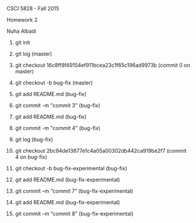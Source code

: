 CSCI 5828 - Fall 2015

Homework 2

Nuha Albadi

1. git init

6. git log (master)

7. git checkout 16c8ff8f49154ef911bcea23c1f65c196ad9973b (commit 0 on master)

8. git checkout -b bug-fix (master)

9. git add README.md (bug-fix)

10. git commit -m "commit 3" (bug-fix)

11. git add README.md (bug-fix)

12. git commit -m "commit 4" (bug-fix)

18. git log (bug-fix)

19. git checkout 2bc94de13877e1c4a05a00302db442ca919be2f7 (commit 4 on bug-fix)

20. git checkout -b bug-fix-experimental (bug-fix)

21. git add README.md (bug-fix-experimental)

22. git commit –m “commit 7” (bug-fix-experimental)

23. git add README.md (bug-fix-experimental)

24. git commit –m “commit 8” (bug-fix-experimental)
